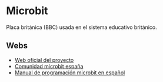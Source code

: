 # Microbit
Placa británica (BBC) usada en el sistema educativo británico.
## Webs
* [Web oficial del proyecto](https://www.microbit.org/)
* [Comunidad microbit españa](http://microes.org/)
* [Manual de programación microbit en español](http://microes.org/descargas/manual-de-programacion-microbit.pdf)
